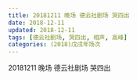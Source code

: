 ```yaml
---
title: 20181211 晚场 德云社剧场 哭四出
date: 2018-12-11
updated: 2018-12-11
tags: [德云社剧场, 哭四出, 相声, 高峰]
categories: (2018)戊戌年场次 
---
```

20181211 晚场 德云社剧场 哭四出
